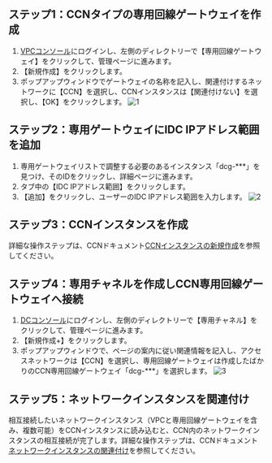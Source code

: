 ## ステップ1：CCNタイプの専用回線ゲートウェイを作成
1. [VPCコンソール](https://console.cloud.tencent.com/vpc/vpc?rid=1)にログインし、左側のディレクトリーで【専用回線ゲートウェイ】をクリックして、管理ページに進みます。
2. 【新規作成】をクリックします。
3. ポップアップウィンドウでゲートウェイの名称を記入し、関連付けするネットワークに【CCN】を選択し、CCNインスタンスは【関連付けない】を選択し、【OK】をクリックします。
 ![1](https://main.qcloudimg.com/raw/1c2c8a3989764a9eafd3c2f82a5eb5f4.png)
 
## ステップ2：専用ゲートウェイにIDC IPアドレス範囲を追加
1. 専用ゲートウェイリストで調整する必要のあるインスタンス「dcg-\***」を見つけ、そのIDをクリックし、詳細ページに進みます。
2. タブ中の【IDC IPアドレス範囲】をクリックします。
3. 【追加】をクリックし、ユーザーのIDC IPアドレス範囲を入力します。
![2](https://main.qcloudimg.com/raw/1652cfec77d76f9aadecd551942e1e01.png)

## ステップ3：CCNインスタンスを作成
詳細な操作ステップは、CCNドキュメント[CCNインスタンスの新規作成](https://cloud.tencent.com/document/product/877/18752)を参照してください。

## ステップ4：専用チャネルを作成しCCN専用回線ゲートウェイへ接続
1. [DCコンソール](https://console.cloud.tencent.com/dc/dc)にログインし、左側のディレクトリーで【専用チャネル】をクリックして、管理ページに進みます。
2. 【新規作成+】をクリックします。
3. ポップアップウィンドウで、ページの案内に従い関連情報を記入し、アクセスネットワークは【CCN】を選択し、専用回線ゲートウェイは作成したばかりのCCN専用回線ゲートウェイ「dcg-\***」を選択します。
![3](https://main.qcloudimg.com/raw/aa80ea33e85fe2fb4c6ba73683e6ace8.png)

## ステップ5：ネットワークインスタンスを関連付け
相互接続したいネットワークインスタンス（VPCと専用回線ゲートウェイを含み、複数可能）をCCNインスタンスに読み込むと、CCN内のネットワークインスタンスの相互接続が完了します。詳細な操作ステップは、CCNドキュメント[ネットワークインスタンスの関連付け](https://cloud.tencent.com/document/product/877/18747)を参照してください。

